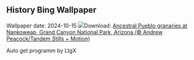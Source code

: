 ## History Bing Wallpaper
Wallpaper date: 2024-10-15
![](https://www.bing.com/th?id=OHR.PuebloNankoweap_EN-US9631367700_UHD.jpg&w=1000)Download: [Ancestral Pueblo granaries at Nankoweap, Grand Canyon National Park, Arizona (© Andrew Peacock/Tandem Stills + Motion)](https://www.bing.com/th?id=OHR.PuebloNankoweap_EN-US9631367700_UHD.jpg)

Auto get programm by LtgX
